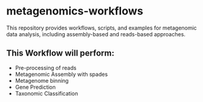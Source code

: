 # metagenomics-workflows


This repository provides workflows, scripts, and examples for metagenomic data analysis, including assembly-based and reads-based approaches.

## This Workflow will perform:

* Pre-processing of reads
* Metagenomic Assembly with spades
* Metagenome binning
* Gene Prediction
* Taxonomic Classification


